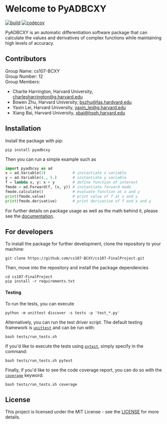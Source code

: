 # Welcome to PyADBCXY  

[![build](https://github.com/cs107-BCXY/cs107-FinalProject/actions/workflows/workflow.yml/badge.svg?branch=main)](https://github.com/cs107-BCXY/cs107-FinalProject/actions/workflows/workflow.yml)
[![codecov](https://codecov.io/gh/cs107-BCXY/cs107-FinalProject/branch/main/graph/badge.svg?token=LJX9AH62PE)](https://codecov.io/gh/cs107-BCXY/cs107-FinalProject)  

PyADBCXY is an automatic differentiation software package that can calculate the values and derivatives of complex functions while maintaining high levels of accuracy.

## Contributors  

Group Name: cs107-BCXY  
Group Number: 12  
Group Members:  
* Charlie Harrington, Harvard University, <charlesharrington@g.harvard.edu>  
* Bowen Zhu, Harvard University, <bszhu@fas.hardvard.edu>  
* Yaxin Lei, Harvard University, <yaxin_lei@g.harvard.edu>  
* Xiang Bai, Harvard University, <xbai@hsph.harvard.edu>

## Installation

Install the package with pip:

    pip install pyadbcxy

Then you can run a simple example such as

```python
import pyadbcxy as ad
x = ad.Variable(3)            # instantiate x variable
y = ad.Variable(4., 5.)       # instantiate y variable
f = lambda x, y: x + y        # define function of interest
fmode = ad.Forward(f, (x, y)) # instantiate forward mode
fmode.calculate()             # evaluate function at x and y
print(fmode.value)            # print value of f at x and y
print(fmode.derivative)       # print derivative of f and x and y
```

For further details on package usage as well as the math behind it, please see the [documentation](/docs/documentation.md).

## For developers

To install the package for further development, clone the repository to your machine:

    git clone https://github.com/cs107-BCXY/cs107-FinalProject.git

Then, move into the repository and install the package dependencies

    cd cs107-FinalProject
    pip install -r requirements.txt

#### Testing

To run the tests, you can execute

    python -m unittest discover -s tests -p 'test_*.py'

Alternatively, you can run the test driver script. The default testing framework is [`unittest`](https://docs.python.org/3/library/unittest.html) and can be run with:

    bash tests/run_tests.sh

If you'd like to execute the tests using [`pytest`](https://docs.pytest.org/en/6.2.x/), simply specify in the command:

    bash tests/run_tests.sh pytest

Finally, if you'd like to see the code coverage report, you can do so with the [`coverage`](https://coverage.readthedocs.io/en/6.2/) keyword:

    bash tests/run_tests.sh coverage

## License

This project is licensed under the MIT License - see the [LICENSE](LICENSE) for more details.
